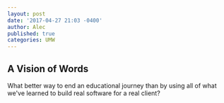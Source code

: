 ```yaml
---
layout: post
date: '2017-04-27 21:03 -0400'
author: Alec
published: true
categories: UMW
---
```

## A Vision of Words

What better way to end an educational journey than by using all of what we've learned to build real software for a real client?  
